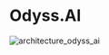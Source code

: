# Odyss.AI

![architecture_odyss_ai](https://github.com/user-attachments/assets/b4ab5e91-c680-4194-be49-83a83e6e0a59)
